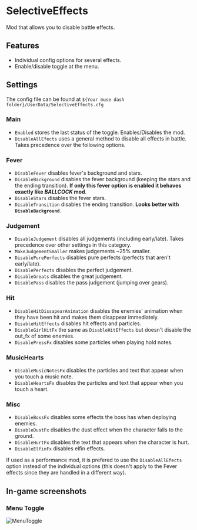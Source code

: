 # SelectiveEffects
Mod that allows you to disable battle effects.

## Features
* Individual config options for several effects.
* Enable/disable toggle at the menu.

## Settings
The config file can be found at `${Your muse dash folder}/UserData/SelectiveEffects.cfg`
### Main
* `Enabled` stores the last status of the toggle. Enables/Disables the mod.
* `DisableAllEfects` uses a general method to disable all effects in battle. Takes precedence over the following options.
### Fever
* `DisableFever` disables fever's background and stars.
* `DisableBackground` disables the fever background (keeping the stars and the ending transition). **If only this fever option is enabled it behaves exactly like _BALLCOCK_ mod**.
* `DisableStars` disables the fever stars.
* `DisableTransition` disables the ending transition. **Looks better with `DisableBackground`**.
### Judgement
* `DisableJudgement` disables all judgements (including early/late). Takes precedence over other settings in this category.
* `MakeJudgementSmaller` makes judgements ~25% smaller.
* `DisablePurePerfects` disables pure perfects (perfects that aren't early/late).
* `DisablePerfects` disables the perfect judgement.
* `DisableGreats` disables the great judgement.
* `DisablePass` disables the pass judgement (jumping over gears).
### Hit
* `DisableHitDissapearAnimation` disables the enemies' animation when they have been hit and makes them disappear immediately.
* `DisableHitEffects` disables hit effects and particles.
* `DisableGirlHitFx` the same as `DisableHitEffects` but doesn't disable the out_fx of some enemies.
* `DisablePressFx` disables some particles when playing hold notes.
### MusicHearts
* `DisableMusicNotesFx` disables the particles and text that appear when you touch a music note.
* `DisableHeartsFx` disables the particles and text that appear when you touch a heart.
### Misc
* `DisableBossFx` disables some effects the boss has when deploying enemies.
* `DisableDustFx` disables the dust effect when the character falls to the ground.
* `DisableHurtFx` disables the text that appears when the character is hurt.
* `DisableElfinFx` disables elfin effects.

If used as a performance mod, it is prefered to use the `DisableAllEfects` option instead of the individual options (this doesn't apply to the Fever effects since they are handled in a different way).

## In-game screenshots
### Menu Toggle
![MenuToggle](Media/MenuToggle.jpg)